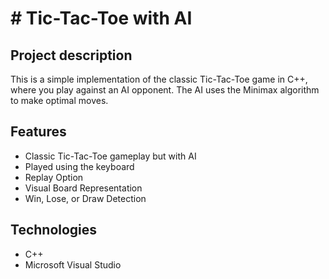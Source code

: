 # # Tic-Tac-Toe with AI

## Project description

This is a simple implementation of the classic Tic-Tac-Toe game in C++, where you play against an AI opponent. The AI uses the Minimax algorithm to make optimal moves.


## Features

- Classic Tic-Tac-Toe gameplay but with AI
- Played using the keyboard
- Replay Option
- Visual Board Representation
- Win, Lose, or Draw Detection
  


## Technologies

- C++
- Microsoft Visual Studio
